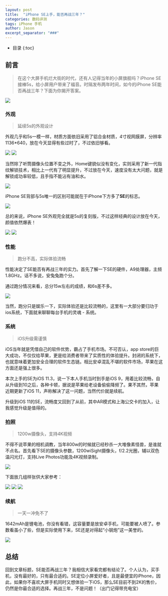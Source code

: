 ```yaml
---
layout: post
title:  "iPhone SE上手，能否再战三年？"
categories: 数码评测
tags: iPhone 手机
author: Jason
excerpt_separator: "###"
---
```


* 目录
{:toc}

## 前言

> 在这个大屏手机烂大街的时代，还有人记得当年的小屏旗舰吗？iPhone SE接棒5s，给小屏用户带来了福音。时隔发布两年时间，如今的iPhone SE能否再战三年？下面为你揭开答案。

<img src="/img/SE/1.jpg" />

### 外观

> 延续5s的外观设计

外观几乎和5s一模一样，材质方面依旧采用了铝合金材质，4寸视网膜屏，分辨率1136*640，放在今天显得有些过时了，不过依旧够看。

<img src="/img/SE/2.jpg" />

<img src="/img/SE/7.JPG" />

当然除了听筒摄像头位置不变之外，Home键貌似没有变化，实则采用了新一代指纹解锁技术，相比上一代有了明显提升，不过放在今天，速度没有太大问题，就是解锁成功率较低，且手指不能沾有油和水。

<img src="/img/SE/3.jpg" />

iPhone SE背部与5s唯一的区别可能就在于iPhone下方多了**SE**的标志。

<img src="/img/SE/4.JPG" />

总的来说，iPhone SE外观完全就是5s的复刻版，不过这样经典的设计放在今天，颜值依然爆表！

<img src="/img/SE/5.jpg" />

<img src="/img/SE/6.JPG" />

### 性能

> 跑分不高，实际体验流畅

性能决定了SE能否有再战三年的实力。首先了解一下SE的硬件，A9处理器，主频1.8GHz。话不多说，安兔兔跑个分。

通过跑分情况来看，总分15w左右的成绩，和6s差不多。

<img src="/img/SE/9.PNG" />

当然，跑分只是娱乐一下，实际体验还是比较流畅的，这里有一大部分要归功于ios系统，下面就来聊聊每台手机的灵魂 - 系统。

### 系统

> iOS升级需谨慎

iOS当年就是凭借自己的软件优势，霸占了手机市场。不可否认，app store的巨大成功，不仅仅给苹果，更是给消费者带来了实质性的体验提升。封闭的系统下，也就意味着更加安全合理的软件生态链。相比安卓混乱不堪的软件市场，苹果在这方面还是强上很多。

本次上手的SE为iOS 11.3，说一下本人手机当时到手是iOS 9，用着比较流畅，自从升级到10之后，各种卡顿，据说是苹果给老设备偷偷降频了。果不其然，苹果近期更新了iOS 11，声称解决了这一问题，当然代价就是续航。

升级到iOS 11的SE，流畅度又回到了从前，其中AR模式和上海公交卡的加入，让我感觉升级是值得的。

### 拍照

> 1200w摄像头，支持4K视频

不得不说苹果的相机调教，当年800w的时候就已经秒杀一大堆像素怪兽，是谁就不点名。首先看下SE的摄像头参数，1200wiSight摄像头，f/2.2光圈，辅以双色温闪光灯，支持Live Photos功能及4K视频录制。

<img src="/img/SE/8.JPG" />

下面放几组样张供大家参考：

<img src="/img/SE/10.jpg" />

<img src="/img/SE/11.jpg" />

<img src="/img/SE/12.jpg" />

### 续航

> 一天一冲免不了

1642mAh是锂电池，你没有看错，这容量要是放安卓手机，可能要被人喷了。参数看虽小了些，但是实际使用下来，SE还是对得起“小钢炮”这一美誉的。

<img src="/img/SE/13.PNG" />

## 总结

回到文章标题，SE能否再战三年？我相信大家看完都有结论了。个人认为，买手机，没有最好的，只有最合适的。SE定位小屏爱好者，且是最便宜的iPhone，因此，如果你不喜欢大屏手机同时又想体验一下iOS，那么SE目前不到2K的售价，仍然是你最合适的选择。再战三年，不是问题！（出门记得带充电宝）




